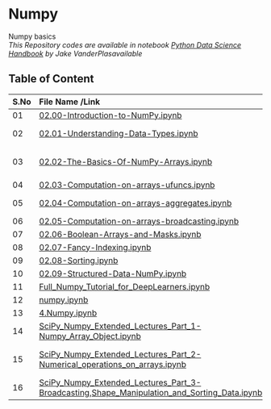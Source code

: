 # Numpy
Numpy basics <br>
*This Repository codes are available in notebook [Python Data Science Handbook](http://shop.oreilly.com/product/0636920034919.do) by Jake VanderPlasavailable*
<br>
## Table of Content
|S.No|File Name /Link|Description|
|:---|:--- |---|
|01|[02.00-Introduction-to-NumPy.ipynb](https://github.com/TejasAnvekar/Numpy/blob/master/02.00-Introduction-to-NumPy.ipynb)|Just Installation and version Check|
|02|[02.01-Understanding-Data-Types.ipynb](https://github.com/TejasAnvekar/Numpy/blob/master/02.01-Understanding-Data-Types.ipynb)|Creating Array from scratch with standard data type|
|03|[02.02-The-Basics-Of-NumPy-Arrays.ipynb](https://github.com/TejasAnvekar/Numpy/blob/master/02.02-The-Basics-Of-NumPy-Arrays.ipynb)|Attributes of arrays,Indexing of arrays,Slicing of arrays,Reshaping of arrays,Joining and splitting of arrays|
|04|[02.03-Computation-on-arrays-ufuncs.ipynb](https://github.com/TejasAnvekar/Numpy/blob/master/02.03-Computation-on-arrays-ufuncs.ipynb)|Loops vs Numpy and Math Computation|
|05|[02.04-Computation-on-arrays-aggregates.ipynb](https://github.com/TejasAnvekar/Numpy/blob/master/02.04-Computation-on-arrays-aggregates.ipynb)|Statistical functions like min,max,median,percentage,sum etc|
|06|[02.05-Computation-on-arrays-broadcasting.ipynb](https://github.com/TejasAnvekar/Numpy/blob/master/02.05-Computation-on-arrays-broadcasting.ipynb)|Introducing Broadcasting|
|07|[02.06-Boolean-Arrays-and-Masks.ipynb](https://github.com/TejasAnvekar/Numpy/blob/master/02.06-Boolean-Arrays-and-Masks.ipynb)|Boolean operation array|
|08|[02.07-Fancy-Indexing.ipynb](https://github.com/TejasAnvekar/Numpy/blob/master/02.07-Fancy-Indexing.ipynb)|Indexing Arrays|
|09|[02.08-Sorting.ipynb](https://github.com/TejasAnvekar/Numpy/blob/master/02.08-Sorting.ipynb)|Sorting Array and time complexity|
|10|[02.09-Structured-Data-NumPy.ipynb](https://github.com/TejasAnvekar/Numpy/blob/master/02.09-Structured-Data-NumPy.ipynb)|Structured Array Creation|
|11|[Full_Numpy_Tutorial_for_DeepLearners.ipynb](https://github.com/TejasAnvekar/Numpy/blob/master/Full_Numpy_Tutorial_for_DeepLearners.ipynb)|Matrix operation like Inner outer product|
|12|[numpy.ipynb](https://github.com/TejasAnvekar/Numpy/blob/master/numpy.ipynb)|Quick Numpy|
|13|[4.Numpy.ipynb](https://github.com/TejasAnvekar/Numpy/blob/master/4.Numpy.ipynb)|Overview on Numpy|
|14|[SciPy_Numpy_Extended_Lectures_Part_1-Numpy_Array_Object.ipynb](https://github.com/TejasAnvekar/Numpy/blob/master/SciPy_Numpy_Extended_Lectures_Part_1-Numpy_Array_Object.ipynb)|creating and manipulating numerical data|
|15|[SciPy_Numpy_Extended_Lectures_Part_2-Numerical_operations_on_arrays.ipynb](https://github.com/TejasAnvekar/Numpy/blob/master/SciPy_Numpy_Extended_Lectures_Part_2-Numerical_operations_on_arrays.ipynb)|Elementwise operations,Basic reductions,Broadcasting,Array shape manipulation,Sorting data,Summary|
|16|[SciPy_Numpy_Extended_Lectures_Part_3-Broadcasting,Shape_Manipulation_and_Sorting_Data.ipynb](https://github.com/TejasAnvekar/Numpy/blob/master/SciPy_Numpy_Extended_Lectures_Part_3-Broadcasting,Shape_Manipulation_and_Sorting_Data.ipynb)|Broadcasting,Shape_Manipulation,Sorting_Data|
